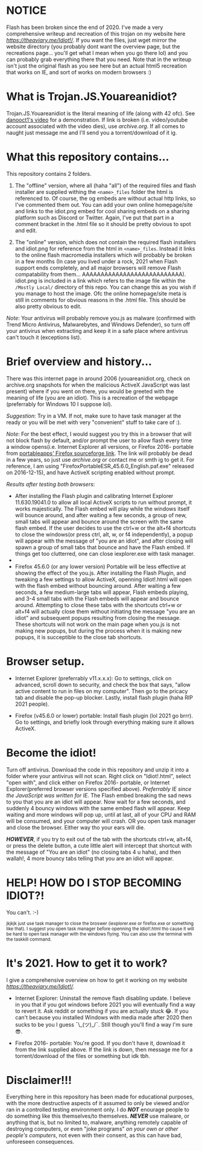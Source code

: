 # **NOTICE**
Flash has been broken since the end of 2020. I've made a very comprehensive writeup and recreation of this trojan on my website here *https://theaviary.me/Idiot!/*. If you want the files, just wget mirror the website directory (you probably dont want the overview page, but the recreations page... you'll get what I mean when you go there lol) and you can probably grab everything there that you need. Note that in the writeup isn't just the original flash as you see here but an actual html5 recreation that works on IE, and sort of works on modern browsers :)

# What is Trojan.JS.Youareanidiot?
Trojan.JS.Youareanidiot is the literal meaning of life (along with 42 ofc). See [danooct1's video](https://www.youtube.com/watch?v=LSgk7ctw1HY) for a demonstration. If link is broken (i.e. video/youtube account associated with the video dies), use *archive.org*. If all comes to naught just message me and I'll send you a torrent/download of it ig.

# What this repository contains...
This repository contains 2 folders. 

  1) The "offline" version, where all (haha "all") of the required files and flash installer are supplied withing the `<name>_files` folder the html is referenced to. Of course, the og embeds are without actual http links, so I've commented them out. You can add your own online homepage/site and links to the idiot.png embed for cool sharing embeds on a sharing platform such as Discord or Twitter. Again, I've put that part in a comment bracket in the .html file so it should be pretty obvious to spot and edit.

  2) The "online" version, which does not contain the required flash installers and idiot.png for reference from the html in `<name>_files`. Instead it links to the online flash macromedia installers which will probably be broken in a few months (In case you lived under a rock, 2021 when Flash support ends completely, and all major browsers will remove Flash compatability from them... AAAAAAAAAAAAAAAAAAAAAAAAAAA). idiot.png is included in a link which refers to the image file within the `/Mostly Local/` directory of this repo. You can change this as you wish if you manage to host the image. Ofc the online homepage/site meta is still in comments for obvious reasons in the .html file. This should be also pretty obvious to edit.

*Note*: Your antivirus will probably remove you.js as malware (confirmed with Trend Micro Antivirus, Malwarebytes, and Windows Defender), so turn off your antivirus when extracting and keep it in a safe place where antivirus can't touch it (exceptions list).

# Brief overview and history...
There was this internet page in around 2006 (youareanidiot.org, check on archive.org snapshots for when the malicious ActiveX JavaScript was last present) where if you went on there, you would be greeted with the meaning of life (you are an idiot). This is a recreation of the webpage (preferrably for Windows 10 I suppose lol).

*Suggestion*: Try in a VM. If not, make sure to have task manager at the ready or you will be met with very "convenient" stuff to take care of :).

*Note*: For the best effect, I would suggest you try this in a browser that will not block flash by default, and/or prompt the user to allow flash every time a window opens(i.e. Internet Explorer all versions, or Firefox 2016- portable from [portableapps' Firefox sourceforge link](https://sourceforge.net/projects/portableapps/files/Mozilla%20Firefox%2C%20Portable%20Ed./). The link will probably be dead in a few years, so just use *archive.org* or contact me or smth ig to get it. For reference, I am using "FirefoxPortableESR_45.6.0_English.paf.exe" released on 2016-12-15), and have ActiveX scripting enabled without prompt. 

*Results after testing both browsers*: 
  - After installing the Flash plugin and calibrating Internet Explorer 11.630.19041.0 to allow all local ActiveX scripts to run without prompt, it works majestically. The Flash embed will play while the windows itself will bounce around, and after waiting a few seconds, a group of new, small tabs will appear and bounce around the screen with the same flash embed. If the user decides to use the ctrl+w or the alt+f4 shortcuts to close the windows(or press ctrl, alt, w, or f4 independently), a popup will appear with the message of "you are an idiot", and after closing will spawn a group of small tabs that bounce and have the Flash embed. If things get too clutterred, one can close iexplorer.exe with task manager.
  - 
  - Firefox 45.6.0 (or any lower version) Portable will be less effective at showing the effect of the you.js. After installing the Flash Plugin, and tweaking a few settings to allow ActiveX, openning Idiot!.html will open with the flash embed without bouncing around. After waiting a few seconds, a few medium-large tabs will appear, Flash embeds playing, and 3-4 small tabs with the Flash embeds will appear and bounce around. Attempting to close these tabs with the shortcuts ctrl+w or alt+f4 will actually close them without initiating the message "you are an idiot" and subsequent popups resulting from closing the message. These shortcuts will not work on the main page when you.js is not making new popups, but during the process when it is making new popups, it is succeptible to the close tab shortcuts.

# Browser setup.
  - Internet Explorer (preferrably v11.x.x.x): 
Go to settings, click on advanced, scroll down to security, and check the box that says, "allow active content to run in files on my computer". Then go to the pricacy tab and disable the pop-up blocker. Lastly, install flash plugin (haha RIP 2021 people).

  - Firefox (v45.6.0 or lower) portable: 
Install flash plugin (lol 2021 go brrr). Go to settings, and briefly look through everything making sure it allows ActiveX.

# Become the idiot!
Turn off antivirus. Download the code in this repository and unzip it into a folder where your antivirus will not scan. Right click on "Idiot!.html", select "open with", and click either on Firefox 2016- portable, or Internet Explorer(preferred browser versions specified above). *Preferrably IE since the JavaScript was written for IE.* The Flash embed breaking the sad news to you that you are an idiot will appear. Now wait for a few seconds, and suddenly 4 bouncy windows with the same embed flash will appear. Keep waiting and more windows will pop up, until at last, all of your CPU and RAM will be consumed, and your computer will crash. OR you open task manager and close the browser. Either way tho your ears will die.

***HOWEVER***, if you try to exit out of the tab with the shortcuts ctrl+w, alt+f4, or press the delete button, a cute little alert will intercept that shortcut with the message of "You are an idiot" (no closing tabs 4 u haha), and then wallah!, 4 more bouncy tabs telling that you are an idiot will appear.

# HELP! HOW DO I STOP BECOMING IDIOT?!
You can't. :-)

<sup>jkjkjk just use task manager to close the broswer (iexplorer.exe or firefox.exe or something like that). I suggest you open task manager before openning the Idiot!.html tho cause it will be hard to open task manager with the windows flying. You can also use the terminal with the taskkill command.<sup>

# It's 2021. How to get it to work?
I give a comprehensive overview on how to get it working on my website *https://theaviary.me/Idiot!/*.

  - Internet Explorer: Uninstall the remove flash disabling update. I believe in you that if you got windows before 2021 you will eventually find a way to revert it. Ask reddit or something if you are actually stuck 😂. If you can't because you installed Windows with media made after 2020 then sucks to be you I guess ¯\\\_(ツ)\_/¯. Still though you'll find a way I'm sure 😎.

  - Firefox 2016- portable: You're good. If you don't have it, download it from the link supplied above. If the link is down, then message me for a torrent/download of the files or something but idk tbh.

# Disclaimer!!!
Everything here in this repository has been made for educational purposes, with the more destructive aspects of it assumed to only be viewed and/or ran in a controlled testing environment only. I do ***NOT*** enourage people to do something like this themselves/to themselves. ***NEVER*** use malware, or anything that is, but no limited to, malware, anything remotely capable of destroying computers, or even "joke programs" *on your own or other people's computers*, not even with their consent, as this can have bad, unforeseen consequences.
